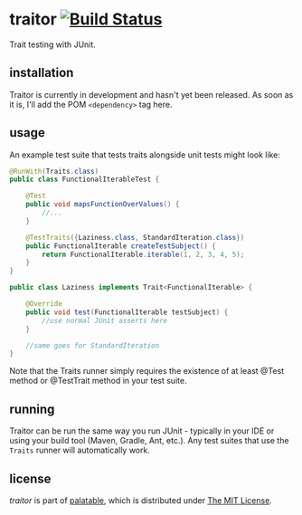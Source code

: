 traitor [![Build Status](https://travis-ci.org/palatable/traitor.png?branch=master)](https://travis-ci.org/palatable/traitor)
=======

Trait testing with JUnit.

installation
------------

Traitor is currently in development and hasn't yet been released. As soon as it is, I'll add the POM `<dependency>` tag here.

usage
-----

An example test suite that tests traits alongside unit tests might look like:

```Java
@RunWith(Traits.class)
public class FunctionalIterableTest {

    @Test
    public void mapsFunctionOverValues() {
        //...
    }

    @TestTraits({Laziness.class, StandardIteration.class})
    public FunctionalIterable createTestSubject() {
        return FunctionalIterable.iterable(1, 2, 3, 4, 5);
    }
}
```

```Java
public class Laziness implements Trait<FunctionalIterable> {

    @Override
    public void test(FunctionalIterable testSubject) {
        //use normal JUnit asserts here
    }

    //same goes for StandardIteration
}
```

Note that the Traits runner simply requires the existence of at least @Test method or @TestTrait method in your test suite.

running
-------

Traitor can be run the same way you run JUnit - typically in your IDE or using your build tool (Maven, Gradle, Ant, etc.). Any test suites that use the `Traits` runner will automatically work.

license
-------

_traitor_ is part of [palatable](http://www.github.com/palatable), which is distributed under [The MIT License](http://choosealicense.com/licenses/mit/).
